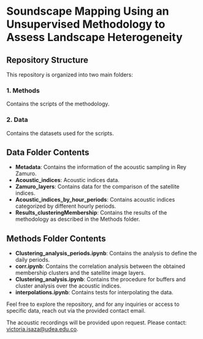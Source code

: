# Soundscape Mapping Using an Unsupervised Methodology to Assess Landscape Heterogeneity

## Repository Structure

This repository is organized into two main folders:

### 1. Methods
Contains the scripts of the methodology.

### 2. Data
Contains the datasets used for the scripts.

## Data Folder Contents

- **Metadata**: Contains the information of the acoustic sampling in Rey Zamuro.
- **Acoustic_indices**: Acoustic indices data.
- **Zamuro_layers**: Contains data for the comparison of the satellite indices.
- **Acoustic_indices_by_hour_periods**: Contains acoustic indices categorized by different hourly periods.
- **Results_clusteringMembership**: Contains the results of the methodology as described in the Methods folder.

## Methods Folder Contents

- **Clustering_analysis_periods.ipynb**: Contains the analysis to define the daily periods.
- **corr.ipynb**: Contains the correlation analysis between the obtained membership clusters and the satellite image layers.
- **Clustering_analysis.ipynb**: Contains the procedure for buffers and cluster analysis over the acoustic indices.
- **interpolations.ipynb**: Contains tests for interpolating the data.

Feel free to explore the repository, and for any inquiries or access to specific data, reach out via the provided contact email.

 The acoustic recordings will be provided upon request. Please contact: victoria.isaza@udea.edu.co.
